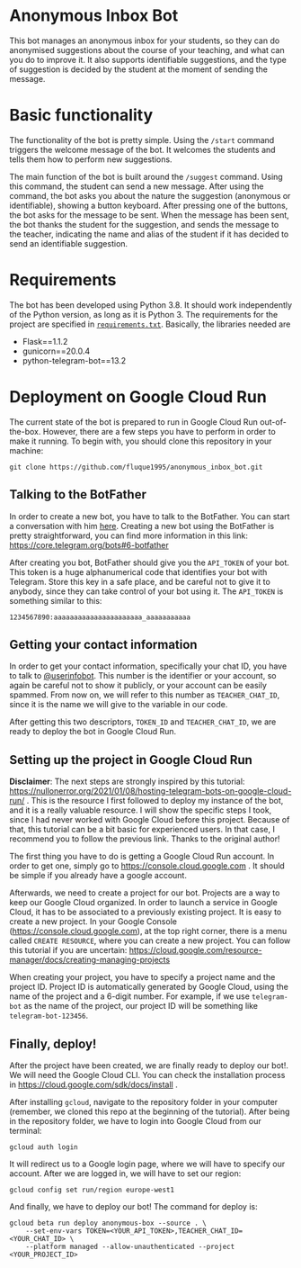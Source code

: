 # Anonymous Inbox Bot

This bot manages an anonymous inbox for your students, so they can do
anonymised suggestions about the course of your teaching, and what can
you do to improve it. It also supports identifiable suggestions, and
the type of suggestion is decided by the student at the moment of
sending the message.

# Basic functionality

The functionality of the bot is pretty simple. Using the `/start`
command triggers the welcome message of the bot. It welcomes the
students and tells them how to perform new suggestions.

The main function of the bot is built around the `/suggest` command.
Using this command, the student can send a new message. After using
the command, the bot asks you about the nature the suggestion
(anonymous or identifiable), showing a button keyboard. After pressing
one of the buttons, the bot asks for the message to be sent. When the
message has been sent, the bot thanks the student for the suggestion,
and sends the message to the teacher, indicating the name and alias
of the student if it has decided to send an identifiable suggestion.

# Requirements

The bot has been developed using Python 3.8. It should work
independently of the Python version, as long as it is Python 3. The
requirements for the project are specified in
[`requirements.txt`](requirements.text).  Basically, the libraries
needed are

- Flask==1.1.2
- gunicorn==20.0.4
- python-telegram-bot==13.2

# Deployment on Google Cloud Run

The current state of the bot is prepared to run in Google Cloud Run
out-of-the-box. However, there are a few steps you have to perform
in order to make it running. To begin with, you should clone this
repository in your machine:

``` shell
git clone https://github.com/fluque1995/anonymous_inbox_bot.git
```

## Talking to the BotFather

In order to create a new bot, you have to talk to the BotFather.  You
can start a conversation with him [here](https://t.me/BotFather).
Creating a new bot using the BotFather is pretty straightforward, you
can find more information in this link:
https://core.telegram.org/bots#6-botfather

After creating you bot, BotFather should give you the `API_TOKEN` of
your bot. This token is a huge alphanumerical code that identifies
your bot with Telegram. Store this key in a safe place, and be careful
not to give it to anybody, since they can take control of your bot
using it.  The `API_TOKEN` is something similar to this:

``` shell
1234567890:aaaaaaaaaaaaaaaaaaaaaa_aaaaaaaaaaa
```

## Getting your contact information

In order to get your contact information, specifically your chat ID,
you have to talk to [@userinfobot](https://t.me/userinfobot). This
number is the identifier or your account, so again be careful not
to show it publicly, or your account can be easily spammed. From
now on, we will refer to this number as `TEACHER_CHAT_ID`, since
it is the name we will give to the variable in our code.

After getting this two descriptors, `TOKEN_ID` and `TEACHER_CHAT_ID`,
we are ready to deploy the bot in Google Cloud Run.

## Setting up the project in Google Cloud Run

__Disclaimer__: The next steps are strongly inspired by this tutorial:
https://nullonerror.org/2021/01/08/hosting-telegram-bots-on-google-cloud-run/
.  This is the resource I first followed to deploy my instance of the
bot, and it is a really valuable resource. I will show the specific
steps I took, since I had never worked with Google Cloud before this
project. Because of that, this tutorial can be a bit basic for
experienced users. In that case, I recommend you to follow the
previous link. Thanks to the original author!

The first thing you have to do is getting a Google Cloud Run
account. In order to get one, simply go to
https://console.cloud.google.com . It should be simple if you already
have a google account.

Afterwards, we need to create a project for our bot. Projects are a
way to keep our Google Cloud organized. In order to launch a service
in Google Cloud, it has to be associated to a previously existing
project. It is easy to create a new project. In your Google Console
(https://console.cloud.google.com), at the top right corner, there is
a menu called `CREATE RESOURCE`, where you can create a new project. You can
follow this tutorial if you are uncertain:
https://cloud.google.com/resource-manager/docs/creating-managing-projects

When creating your project, you have to specify a project name and the
project ID. Project ID is automatically generated by Google Cloud,
using the name of the project and a 6-digit number. For example, if we
use `telegram-bot` as the name of the project, our project ID will be
something like `telegram-bot-123456`.

## Finally, deploy!

After the project have been created, we are finally ready to deploy
our bot!. We will need the Google Cloud CLI. You can check the installation
process in https://cloud.google.com/sdk/docs/install .

After installing `gcloud`, navigate to the repository folder in your
computer (remember, we cloned this repo at the beginning of the
tutorial). After being in the repository folder, we have to login into
Google Cloud from our terminal:

``` shell
gcloud auth login
```

It will redirect us to a Google login page, where we will have to specify
our account. After we are logged in, we will have to set our region:

``` shell
gcloud config set run/region europe-west1
```

And finally, we have to deploy our bot! The command for deploy is:

``` shell
gcloud beta run deploy anonymous-box --source . \
    --set-env-vars TOKEN=<YOUR_API_TOKEN>,TEACHER_CHAT_ID=<YOUR_CHAT_ID> \
    --platform managed --allow-unauthenticated --project <YOUR_PROJECT_ID>
```
